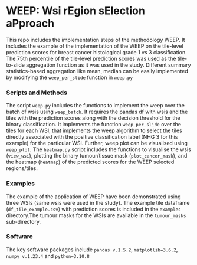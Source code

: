 # WEEP: Wsi rEgion sElection aPproach

This repo includes the implementation steps of the methodology WEEP.  It includes the example of the implementation of the WEEP on the tile-level prediction scores for breast cancer histological grade 1 vs 3 classification.    The 75th percentile of the tile-level prediction scores was used as the tile-to-slide aggregation function as it was used in the study. Different summary statistics-based aggregation like mean, median can be easily implemented by modifying the `weep_per_slide` function in `weep.py`

### Scripts and Methods

The script `weep.py` includes the functions to implement the weep over the batch of wsis using `weep_batch`. It requires the pandas df with wsis and the tiles with the prediction scores along with the decision threshold for the binary classification. It implements the function `weep_per_slide` over the tiles for each WSI, that implements the weep algorithm to select the tiles directly associated with the positive classification label (NHG 3 for this example) for the particular WSI. Further, weep plot can be visualised using `weep_plot`. The `heatmap.py` script includes the functions to visualise the wsis (`view_wsi`), plotting the binary tumour/tissue mask (`plot_cancer_mask`), and the heatmap (`heatmap`) of the predicted scores for the WEEP selected regions/tiles.  

### Examples

The example of the application of WEEP have been demonstrated using three WSIs (same wsis were used in the study). The example tile dataframe (`df_tile_example.csv`) with prediction scores is included in the `examples` directory.The tumour masks for the WSIs are available in the `tumour_masks` sub-directory.

### Software

The key software packages include `pandas v.1.5.2`, `matplotlib=3.6.2`, `numpy v.1.23.4` and `python=3.10.8`





